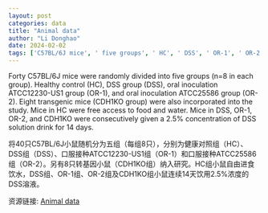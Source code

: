 ```yaml
---
layout: post
categories: data
title: "Animal data"
author: "Li Donghao"
date: 2024-02-02
tags: ['C57BL/6J mice', ' five groups', ' HC', ' DSS', ' OR-1', ' OR-2', ' CDH1KO', ' food', ' water', ' 2.5% DSS solution', ' 14 days']
---
```


Forty C57BL/6J mice were randomly divided into five groups (n=8 in each group). Healthy control (HC), DSS group (DSS), oral inoculation ATCC12230-US1 group (OR-1), and oral inoculation ATCC25586 group (OR-2). Eight transgenic mice (CDH1KO group) were also incorporated into the study. Mice in HC were free access to food and water. Mice in DSS, OR-1, OR-2, and CDH1KO were consecutively given a 2.5% concentration of DSS solution drink for 14 days.

将40只C57BL/6J小鼠随机分为五组（每组8只），分别为健康对照组（HC）、DSS组（DSS）、口服接种ATCC12230-US1组（OR-1）和口服接种ATCC25586组（OR-2）。另有8只转基因小鼠（CDH1KO组）纳入研究。HC组小鼠自由进食饮水，DSS组、OR-1组、OR-2组及CDH1KO组小鼠连续14天饮用2.5%浓度的DSS溶液。

资源链接: [Animal data](https://doi.org/10.57760/sciencedb.15830)
